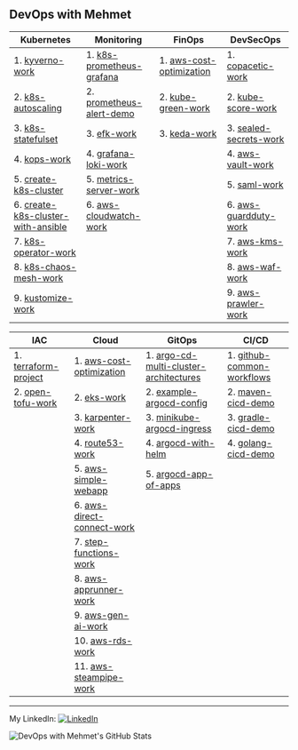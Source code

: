 ## DevOps with Mehmet

| Kubernetes | Monitoring | FinOps | DevSecOps |
| -------- | -------- | -------- |-------- |
| 1. [kyverno-work](https://github.com/mehmetmgrsl/kyverno-work) | 1. [k8s-prometheus-grafana](https://github.com/mehmetmgrsl/k8s-prometheus-grafana) | 1. [aws-cost-optimization](https://github.com/mehmetmgrsl/aws-cost-optimization) | 1. [copacetic-work](https://github.com/mehmetmgrsl/copacetic-work)
| 2. [k8s-autoscaling](https://github.com/mehmetmgrsl/k8s-autoscaling)| 2. [prometheus-alert-demo](https://github.com/mehmetmgrsl/prometheus-alert-demo) | 2. [kube-green-work](https://github.com/mehmetmgrsl/kube-green-work)  | 2. [kube-score-work](https://github.com/mehmetmgrsl/kube-score-work)
| 3. [k8s-statefulset](https://github.com/mehmetmgrsl/k8s-statefulset) | 3. [efk-work](https://github.com/mehmetmgrsl/efk-work) | 3. [keda-work](https://github.com/mehmetmgrsl/keda-work) | 3. [sealed-secrets-work](https://github.com/mehmetmgrsl/sealed-secrets-work)
| 4. [kops-work](https://github.com/mehmetmgrsl/kops-work) | 4. [grafana-loki-work](https://github.com/mehmetmgrsl/grafana-loki-work) | | 4. [aws-vault-work](https://github.com/mehmetmgrsl/aws-vault-work)
| 5. [create-k8s-cluster](https://github.com/mehmetmgrsl/create-k8s-cluster) | 5. [metrics-server-work](https://github.com/mehmetmgrsl/metrics-server-work)| | 5. [saml-work](https://github.com/mehmetmgrsl/saml-work)
| 6. [create-k8s-cluster-with-ansible](https://github.com/mehmetmgrsl/create-k8s-cluster-with-ansible) | 6. [aws-cloudwatch-work](https://github.com/mehmetmgrsl/aws-cloudwatch-work) | | 6. [aws-guardduty-work](https://github.com/mehmetmgrsl/aws-guardduty-work)
| 7. [k8s-operator-work](https://github.com/mehmetmgrsl/k8s-operator-work) |  | |  7. [aws-kms-work](https://github.com/mehmetmgrsl/aws-kms-work)
| 8. [k8s-chaos-mesh-work](https://github.com/mehmetmgrsl/k8s-chaos-mesh-work)|  |  | 8. [aws-waf-work](https://github.com/mehmetmgrsl/aws-waf-work)
| 9. [kustomize-work](https://github.com/mehmetmgrsl/kustomize-work) |  |  | 9. [aws-prawler-work](https://github.com/mehmetmgrsl/aws-prawler-work)


| IAC | Cloud | GitOps | CI/CD |
| -------- | -------- | -------- | -------- |
| 1. [terraform-project](https://github.com/mehmetmgrsl/terraform-project) | 1. [aws-cost-optimization](https://github.com/mehmetmgrsl/aws-cost-optimization) | 1. [argo-cd-multi-cluster-architectures](https://github.com/mehmetmgrsl/argo-cd-multi-cluster-architectures) | 1. [github-common-workflows](https://github.com/mehmetmgrsl/github-common-workflows)|
| 2. [open-tofu-work](https://github.com/mehmetmgrsl/open-tofu-work) | 2. [eks-work](https://github.com/mehmetmgrsl/eks-work)  | 2. [example-argocd-config](https://github.com/mehmetmgrsl/example-argocd-config)| 2. [maven-cicd-demo](https://github.com/mehmetmgrsl/maven-cicd-demo) |
|  | 3. [karpenter-work](https://github.com/mehmetmgrsl/karpenter-work)  | 3. [minikube-argocd-ingress](https://github.com/mehmetmgrsl/minikube-argocd-ingress)| 3. [gradle-cicd-demo](https://github.com/mehmetmgrsl/gradle-cicd-demo)|
|  | 4. [route53-work](https://github.com/mehmetmgrsl/route53-work) | 4. [argocd-with-helm](https://github.com/mehmetmgrsl/argocd-with-helm)| 4. [golang-cicd-demo](https://github.com/mehmetmgrsl/example-book-app)
|  | 5. [aws-simple-webapp](https://github.com/mehmetmgrsl/aws-simple-webapp) | 5. [argocd-app-of-apps](https://github.com/mehmetmgrsl/argocd-app-of-apps)|
|  | 6. [aws-direct-connect-work](https://github.com/mehmetmgrsl/aws-direct-connect-work) ||
|  | 7. [step-functions-work](https://github.com/mehmetmgrsl/step-functions-work) ||
|  | 8. [aws-apprunner-work](https://github.com/mehmetmgrsl/aws-apprunner-work) ||
|  | 9. [aws-gen-ai-work](https://github.com/mehmetmgrsl/aws-gen-ai-work) ||
|  | 10. [aws-rds-work](https://github.com/mehmetmgrsl/aws-rds-work) ||
|  | 11. [aws-steampipe-work](https://github.com/mehmetmgrsl/aws-steampipe-work) ||


---


My LinkedIn:
[<img src="https://raw.githubusercontent.com/paulrobertlloyd/socialmediaicons/main/linkedin-16x16.png" alt="LinkedIn" class="linkedin-icon">](https://www.linkedin.com/in/mehmetmustafagursul/)

![DevOps with Mehmet's GitHub Stats](https://github-readme-stats.vercel.app/api?username=mehmetmgrsl&show_icons=true&theme=radical)




